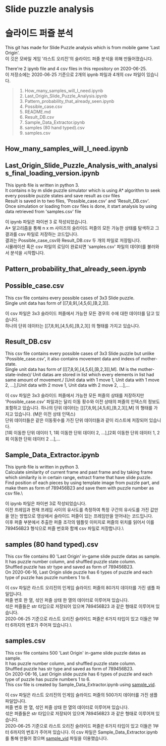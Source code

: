 # Slide puzzle analysis
# 슬라이드 퍼즐 분석

This git has made for Slide Puzzle analysis which is from mobile game 'Last Origin'.\
이 깃은 모바일 게임 '라스트 오리진'의 슬라이드 퍼즐 분석을 위해 만들어졌습니다.

There're 2 ipynb file and 4 csv files in this repository on 2020-06-25.\
이 저장소에는 2020-06-25 기준으로 2개의 ipynb 파일과 4개의 csv 파일이 있습니다.

>1. How_many_samples_will_I_need.ipynb
>2. Last_Origin_Slide_Puzzle_Analysis.ipynb
>3. Pattern_probability_that_already_seen.ipynb
>4. Possible_case.csv
>5. README.md
>6. Result_DB.csv
>7. Sample_Data_Extractor.ipynb
>8. samples (80 hand typed).csv
>9. samples.csv

## How_many_samples_will_I_need.ipynb


## Last_Origin_Slide_Puzzle_Analysis_with_analysis_final_loading_version.ipynb
This ipynb file is written in python 3.\
It contains n by m slide puzzle simulator which is using A* algorithm to seek every possible puzzle states and save result as csv files\
Result is saved in to two files, 'Possible_case.csv' and 'Result_DB.csv'.\
Once simulation or loading from csv files is done, it start analysis by using data retrieved from 'samples.csv' file

이 ipynb 파일은 파이썬 3 로 작성되었습니다.\
A* 알고리즘을 통해 n x m 사이즈의 슬라이드 퍼즐의 모든 가능한 상태를 탐색하고 그 결과를 csv 파일로 저장하는 코드입니다.\
결과는 Possible_case_csv와 Result_DB.csv 두 개의 파일로 저장됩니다.\
시뮬레이션 혹은 csv 파일의 로딩이 완료되면 'samples.csv' 파일의 데이터를 불러와서 분석을 시작합니다.

## Pattern_probability_that_already_seen.ipynb


## Possible_case.csv
This csv file contains every possible cases of 3x3 Slide puzzle.\
Single unit data has form of [[7,8,9],[4,5,6],[B,2,3]].

이 csv 파일은 3x3 슬라이드 퍼즐에서 가능한 모든 경우의 수에 대한 데이터를 담고 있습니다.\
하나의 단위 데이터는 [[7,8,9],[4,5,6],[B,2,3]] 의 형태를 가지고 있습니다.

## Result_DB.csv
This csv file contains every possible cases of 3x3 Slide puzzle but unlike 'Possible_case.csv', it also contains movement data and indexs of mother-state.\
Single unit data has form of [[[7,8,9],[4,5,6],[B,2,3]],M]. (M is the mother-state-index)/
Unit datas are stored in list which every elements in list had same amount of movement./
[Unit data with 1 move 1, Unit data with 1 move 2, ...],[Unit data with 2 move 1, Unit data with 2 move 2, ...],...

이 csv 파일은 3x3 슬라이드 퍼즐에서 가능한 모든 퍼즐의 상태를 저장하지만 'Possible_case.csv' 파일과는 달리 이동 횟수와 이전 상태의 퍼즐의 인덱스의 정보도 포함하고 있습니다.
하나의 단위 데이터는 [[[7,8,9],[4,5,6],[B,2,3]],M] 의 형태를 가지고 있습니다. (M은 이전 상태 인덱스)\
단위 데이터들은 같은 이동횟수를 가진 단위 데이터들과 같이 리스트에 저장되어 있습니다.\
[1회 이동한 단위 데이터 1, 1회 이동한 단위 데이터 2, ...],[2회 이동한 단위 데이터 1, 2회 이동한 단위 데이터 2 ...],...

## Sample_Data_Extractor.ipynb
This ipynb file is written in python 3.\
Calculate similarity of current frame and past frame and by taking frame which similarity is in certain range, extract frame that have slide puzzle.\
Find position of each pieces by using template image from puzzle part, and make them as form of 789456B23 and save them with puzzle number as csv file.\

이 ipynb 파일은 파이썬 3로 작성되었습니다.\
이전 프레임과 현재 프레임 사이의 유사도를 측정하여 특정 구간의 유사도를 가진 값만을 얻는 방법으로 영상에서 슬라이드 퍼즐이 있는 프레임만을 얻어내는 코드입니다.\
이후 퍼즐 부분에서 추출한 퍼즐 조각의 템플릿 이미지로 퍼즐의 위치를 읽어서 이를 789456B23 형식으로 퍼즐 번호와 함께 csv 파일로 저장합니다.\

## samples (80 hand typed).csv
This csv file contains 80 'Last Origin' in-game slide puzzle datas as sample.\
It has puzzle number column, and shuffled puzzle state column.\
Shuffled puzzle has str type and saved as form of 789456B23.\
On 2020-06-16, Last Origin slide puzzle has 6 types of puzzle and each type of puzzle has puzzle numbers 1 to 6.

이 csv 파일은 라스트 오리진의 인게임 슬라이드 퍼즐의 80가지 데이터를 가진 샘플 파일입니다.\
퍼즐 번호 한 열, 섞인 퍼즐 상태 한 열의 데이터로 이루어져 있습니다.\
섞은 퍼즐들은 str 타입으로 저장되어 있으며 789456B23 과 같은 형태로 이루어져 있습니다.\
2020-06-25 기준으로 라스트 오리진 슬라이드 퍼즐은 6가지 타입이 있고 이들은 1부터 6까지의 번호가 주어져 있습니다.\

## samples.csv
This csv file contains 500 'Last Origin' in-game slide puzzle datas as sample.\
It has puzzle number column, and shuffled puzzle state column.\
Shuffled puzzle has str type and saved as form of 789456B23.\
On 2020-06-16, Last Origin slide puzzle has 6 types of puzzle and each type of puzzle has puzzle numbers 1 to 6.\
This csv file is created by Sample_Data_Extractor.ipynb using [sample_vid](https://drive.google.com/file/d/1_Ij4yl3bBk1n4VoDmNJtzdYHjtHYMIdD/view?usp=sharing).

이 csv 파일은 라스트 오리진의 인게임 슬라이드 퍼즐의 500가지 데이터를 가진 샘플 파일입니다.\
퍼즐 번호 한 열, 섞인 퍼즐 상태 한 열의 데이터로 이루어져 있습니다.\
섞은 퍼즐들은 str 타입으로 저장되어 있으며 789456B23 과 같은 형태로 이루어져 있습니다.\
2020-06-25 기준으로 라스트 오리진 슬라이드 퍼즐은 6가지 타입이 있고 이들은 1부터 6까지의 번호가 주어져 있습니다.
이 csv 파일은 Sample_Data_Extractor.ipynb 를 통해 만들어 졌으며 [sample_vid](https://drive.google.com/file/d/1_Ij4yl3bBk1n4VoDmNJtzdYHjtHYMIdD/view?usp=sharing) 파일을 이용했습니다.
